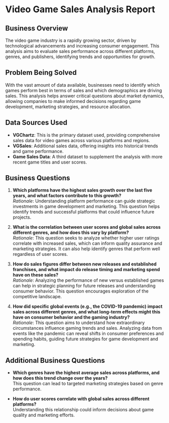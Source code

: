 # Video Game Sales Analysis Report

## Business Overview
The video game industry is a rapidly growing sector, driven by technological advancements and increasing consumer engagement. This analysis aims to evaluate sales performance across different platforms, genres, and publishers, identifying trends and opportunities for growth.

## Problem Being Solved
With the vast amount of data available, businesses need to identify which games perform best in terms of sales and which demographics are driving sales. This analysis helps answer critical questions about market dynamics, allowing companies to make informed decisions regarding game development, marketing strategies, and resource allocation.

## Data Sources Used
- **VGChartz**: This is the primary dataset used, providing comprehensive sales data for video games across various platforms and regions.
- **VGSales**: Additional sales data, offering insights into historical trends and game performance.
- **Game Sales Data**: A third dataset to supplement the analysis with more recent game titles and user scores.

## Business Questions
1. **Which platforms have the highest sales growth over the last five years, and what factors contribute to this growth?**  
   *Rationale*: Understanding platform performance can guide strategic investments in game development and marketing. This question helps identify trends and successful platforms that could influence future projects.
   
2. **What is the correlation between user scores and global sales across different genres, and how does this vary by platform?**  
   *Rationale*: This question seeks to analyze whether higher user ratings correlate with increased sales, which can inform quality assurance and marketing strategies. It can also help identify genres that perform well regardless of user scores.

3. **How do sales figures differ between new releases and established franchises, and what impact do release timing and marketing spend have on these sales?**  
   *Rationale*: Analyzing the performance of new versus established games can help in strategic planning for future releases and understanding consumer behavior. This question encourages exploration of the competitive landscape.

4. **How did specific global events (e.g., the COVID-19 pandemic) impact sales across different genres, and what long-term effects might this have on consumer behavior and the gaming industry?**  
   *Rationale*: This question aims to understand how extraordinary circumstances influence gaming trends and sales. Analyzing data from events like the pandemic can reveal shifts in consumer preferences and spending habits, guiding future strategies for game development and marketing.

## Additional Business Questions
- **Which genres have the highest average sales across platforms, and how does this trend change over the years?**  
  This question can lead to targeted marketing strategies based on genre performance.

- **How do user scores correlate with global sales across different platforms?**  
  Understanding this relationship could inform decisions about game quality and marketing efforts.
